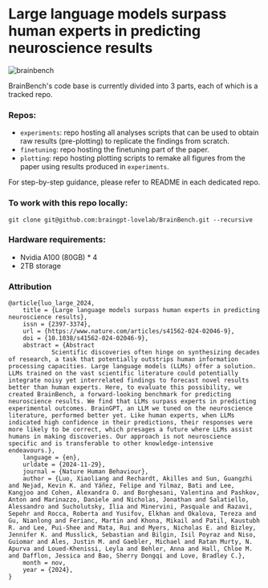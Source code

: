 # Large language models surpass human experts in predicting neuroscience results
![brainbench](https://github.com/braingpt-lovelab/BrainBench/assets/32969920/6e3a5a93-1f26-41bf-b93e-995fd8bd42fd)

BrainBench's code base is currently divided into 3 parts, each of which is a tracked repo.

### Repos:
- `experiments`: repo hosting all analyses scripts that can be used to obtain raw results (pre-plotting) to replicate the findings from scratch.
- `finetuning`: repo hosting the finetuning part of the paper.
- `plotting`: repo hosting plotting scripts to remake all figures from the paper using results produced in `experiments`.

For step-by-step guidance, please refer to README in each dedicated repo.

### To work with this repo locally:
```
git clone git@github.com:braingpt-lovelab/BrainBench.git --recursive
```

### Hardware requirements:
- Nvidia A100 (80GB) * 4
- 2TB storage

### Attribution
```
@article{luo_large_2024,
	title = {Large language models surpass human experts in predicting neuroscience results},
	issn = {2397-3374},
	url = {https://www.nature.com/articles/s41562-024-02046-9},
	doi = {10.1038/s41562-024-02046-9},
	abstract = {Abstract
            Scientific discoveries often hinge on synthesizing decades of research, a task that potentially outstrips human information processing capacities. Large language models (LLMs) offer a solution. LLMs trained on the vast scientific literature could potentially integrate noisy yet interrelated findings to forecast novel results better than human experts. Here, to evaluate this possibility, we created BrainBench, a forward-looking benchmark for predicting neuroscience results. We find that LLMs surpass experts in predicting experimental outcomes. BrainGPT, an LLM we tuned on the neuroscience literature, performed better yet. Like human experts, when LLMs indicated high confidence in their predictions, their responses were more likely to be correct, which presages a future where LLMs assist humans in making discoveries. Our approach is not neuroscience specific and is transferable to other knowledge-intensive endeavours.},
	language = {en},
	urldate = {2024-11-29},
	journal = {Nature Human Behaviour},
	author = {Luo, Xiaoliang and Rechardt, Akilles and Sun, Guangzhi and Nejad, Kevin K. and Yáñez, Felipe and Yilmaz, Bati and Lee, Kangjoo and Cohen, Alexandra O. and Borghesani, Valentina and Pashkov, Anton and Marinazzo, Daniele and Nicholas, Jonathan and Salatiello, Alessandro and Sucholutsky, Ilia and Minervini, Pasquale and Razavi, Sepehr and Rocca, Roberta and Yusifov, Elkhan and Okalova, Tereza and Gu, Nianlong and Ferianc, Martin and Khona, Mikail and Patil, Kaustubh R. and Lee, Pui-Shee and Mata, Rui and Myers, Nicholas E. and Bizley, Jennifer K. and Musslick, Sebastian and Bilgin, Isil Poyraz and Niso, Guiomar and Ales, Justin M. and Gaebler, Michael and Ratan Murty, N. Apurva and Loued-Khenissi, Leyla and Behler, Anna and Hall, Chloe M. and Dafflon, Jessica and Bao, Sherry Dongqi and Love, Bradley C.},
	month = nov,
	year = {2024},
}
```
